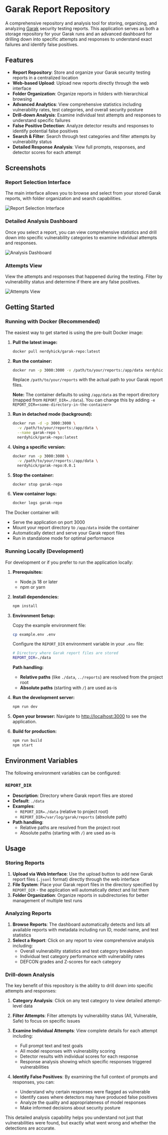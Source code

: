 # Garak Report Repository

A comprehensive repository and analysis tool for storing, organizing, and analyzing [Garak](https://github.com/NVIDIA/garak) security testing reports. This application serves as both a storage repository for your Garak runs and an advanced dashboard for drilling down into specific attempts and responses to understand exact failures and identify false positives.

## Features

- **Report Repository**: Store and organize your Garak security testing reports in a centralized location
- **Web-based Upload**: Upload new reports directly through the web interface
- **Folder Organization**: Organize reports in folders with hierarchical browsing
- **Advanced Analytics**: View comprehensive statistics including vulnerability rates, test categories, and overall security posture
- **Drill-down Analysis**: Examine individual test attempts and responses to understand specific failures
- **False Positive Detection**: Analyze detector results and responses to identify potential false positives
- **Search & Filter**: Search through test categories and filter attempts by vulnerability status
- **Detailed Response Analysis**: View full prompts, responses, and detector scores for each attempt

## Screenshots

### Report Selection Interface
The main interface allows you to browse and select from your stored Garak reports, with folder organization and search capabilities.

![Report Selection Interface](screenshots/report-selection.png)

### Detailed Analysis Dashboard
Once you select a report, you can view comprehensive statistics and drill down into specific vulnerability categories to examine individual attempts and responses.

![Analysis Dashboard](screenshots/analysis-dashboard.png)

### Attempts View
View the attempts and responses that happened during the testing.  Filter by vulnerability status and determine if there are any false positives.

![Attempts View](screenshots/attempts.png)


## Getting Started

### Running with Docker (Recommended)

The easiest way to get started is using the pre-built Docker image:

1. **Pull the latest image:**
   ```bash
   docker pull nerdyhick/garak-repo:latest
   ```

2. **Run the container:**
   ```bash
   docker run -p 3000:3000 -v /path/to/your/reports:/app/data nerdyhick/garak-repo:latest
   ```

   Replace `/path/to/your/reports` with the actual path to your Garak report files.

   **Note:** The container defaults to using `/app/data` as the report directory (mapped from `REPORT_DIR=./data`).  You can change this by adding `-e REPORT_DIR=<some-directory-in-the-container>`

3. **Run in detached mode (background):**
   ```bash
   docker run -d -p 3000:3000 \
     -v /path/to/your/reports:/app/data \
     --name garak-repo \
     nerdyhick/garak-repo:latest
   ```

4. **Using a specific version:**
   ```bash
   docker run -p 3000:3000 \
     -v /path/to/your/reports:/app/data \
     nerdyhick/garak-repo:0.0.1
   ```

5. **Stop the container:**
   ```bash
   docker stop garak-repo
   ```

6. **View container logs:**
   ```bash
   docker logs garak-repo
   ```

The Docker container will:
- Serve the application on port 3000
- Mount your report directory to `/app/data` inside the container
- Automatically detect and serve your Garak report files
- Run in standalone mode for optimal performance

### Running Locally (Development)

For development or if you prefer to run the application locally:

1. **Prerequisites:**
   - Node.js 18 or later
   - npm or yarn

2. **Install dependencies:**
   ```bash
   npm install
   ```

3. **Environment Setup:**
   
   Copy the example environment file:
   ```bash
   cp example.env .env
   ```

   Configure the `REPORT_DIR` environment variable in your `.env` file:
   ```bash
   # Directory where Garak report files are stored
   REPORT_DIR=./data
   ```

   **Path handling:**
   - **Relative paths** (like `./data`, `../reports`) are resolved from the project root
   - **Absolute paths** (starting with `/`) are used as-is

4. **Run the development server:**
   ```bash
   npm run dev
   ```

5. **Open your browser:**
   Navigate to [http://localhost:3000](http://localhost:3000) to see the application.

6. **Build for production:**
   ```bash
   npm run build
   npm start
   ```

## Environment Variables

The following environment variables can be configured:

### `REPORT_DIR`
- **Description**: Directory where Garak report files are stored
- **Default**: `./data`
- **Examples**: 
  - `REPORT_DIR=./data` (relative to project root)
  - `REPORT_DIR=/var/log/garak/reports` (absolute path)
- **Path handling**: 
  - Relative paths are resolved from the project root
  - Absolute paths (starting with `/`) are used as-is

## Usage

### Storing Reports

1. **Upload via Web Interface**: Use the upload button to add new Garak report files (`.jsonl` format) directly through the web interface
2. **File System**: Place your Garak report files in the directory specified by `REPORT_DIR` - the application will automatically detect and list them
3. **Folder Organization**: Organize reports in subdirectories for better management of multiple test runs

### Analyzing Reports

1. **Browse Reports**: The dashboard automatically detects and lists all available reports with metadata including run ID, model name, and test statistics
2. **Select a Report**: Click on any report to view comprehensive analysis including:
   - Overall vulnerability statistics and test category breakdown
   - Individual test category performance with vulnerability rates
   - DEFCON grades and Z-scores for each category

### Drill-down Analysis

The key benefit of this repository is the ability to drill down into specific attempts and responses:

1. **Category Analysis**: Click on any test category to view detailed attempt-level data
2. **Filter Attempts**: Filter attempts by vulnerability status (All, Vulnerable, Safe) to focus on specific issues
3. **Examine Individual Attempts**: View complete details for each attempt including:
   - Full prompt text and test goals
   - All model responses with vulnerability scoring
   - Detector results with individual scores for each response
   - Response analysis showing which specific responses triggered vulnerabilities

4. **Identify False Positives**: By examining the full context of prompts and responses, you can:
   - Understand why certain responses were flagged as vulnerable
   - Identify cases where detectors may have produced false positives
   - Analyze the quality and appropriateness of model responses
   - Make informed decisions about security posture

This detailed analysis capability helps you understand not just that vulnerabilities were found, but exactly what went wrong and whether the detections are accurate.
